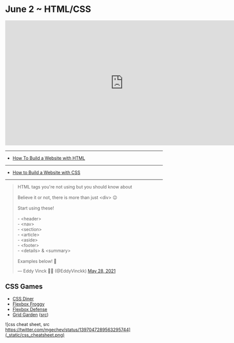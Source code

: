 June 2 ~ HTML/CSS
============================

<iframe src="https://docs.google.com/presentation/d/e/2PACX-1vSe-gYzx0WAKM5NExUllUjfU7jb_UWh9iv3QMSjrrWe-Fu7IJo--95pn95XcbI3sy7avcS8A8US3Je5/embed?start=false&loop=false&delayms=5000" frameborder="0" width="754" height="400" allowfullscreen="true" mozallowfullscreen="true" webkitallowfullscreen="true"></iframe>

---

- [How To Build a Website with HTML](https://www.digitalocean.com/community/tutorial_series/how-to-build-a-website-with-html)


---

- [How to Build a Website with CSS](https://www.digitalocean.com/community/tutorial_series/how-to-build-a-website-with-css)



---


<blockquote class="twitter-tweet"><p lang="en" dir="ltr">HTML tags you&#39;re not using but you should know about<br><br>Believe it or not, there is more than just &lt;div&gt; 😉 <br><br>Start using these! <br><br>- &lt;header&gt;<br>- &lt;nav&gt;<br>- &lt;section&gt;<br>- &lt;article&gt;<br>- &lt;aside&gt;<br>- &lt;footer&gt;<br>- &lt;details&gt; &amp; &lt;summary&gt;<br><br>Examples below! 💯</p>&mdash; Eddy Vinck 👨‍💻 (@EddyVinckk) <a href="https://twitter.com/EddyVinckk/status/1398162131137204232?ref_src=twsrc%5Etfw">May 28, 2021</a></blockquote> <script async src="https://platform.twitter.com/widgets.js" charset="utf-8"></script>


## CSS Games 

- [CSS Diner](http://flukeout.github.io/)
- [Flexbox Froggy](https://flexboxfroggy.com/)
- [Flexbox Defense](http://www.flexboxdefense.com/)
- [Grid Garden](https://cssgridgarden.com/)
([src](https://twitter.com/girl_whocode/status/1392714963039383554?s=21))  

![css cheat sheet, src https://twitter.com/mgechev/status/1397047289563295744](_static/css_cheatsheet.png) 


